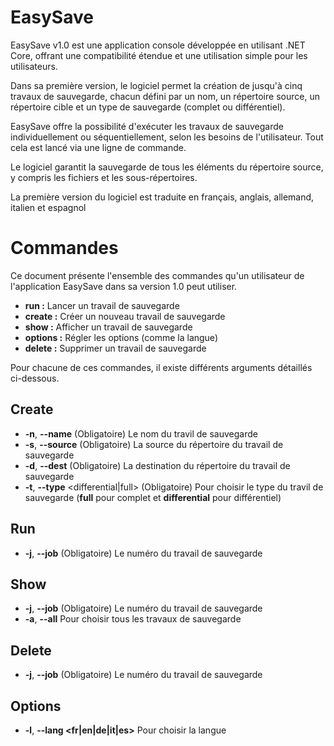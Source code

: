 # EasySave
EasySave v1.0 est une application console développée en utilisant .NET Core, offrant une compatibilité étendue et une utilisation simple pour les utilisateurs.

Dans sa première version, le logiciel permet la création de jusqu'à cinq travaux de sauvegarde, chacun défini par un nom, un répertoire source, un répertoire cible et un type de sauvegarde (complet ou différentiel).

EasySave offre la possibilité d'exécuter les travaux de sauvegarde individuellement ou séquentiellement, selon les besoins de l'utilisateur. Tout cela est lancé via une ligne de commande.

Le logiciel garantit la sauvegarde de tous les éléments du répertoire source, y compris les fichiers et les sous-répertoires.

La première version du logiciel est traduite en français, anglais, allemand, italien et espagnol
# Commandes
Ce document présente l'ensemble des commandes qu'un utilisateur de l'application EasySave dans sa version 1.0 peut utiliser.

  - **run :**      Lancer un travail de sauvegarde
  - **create :**   Créer un nouveau travail de sauvegarde
  - **show :**     Afficher un travail de sauvegarde
  - **options :**  Régler les options (comme la langue)
  - **delete :**   Supprimer un travail de sauvegarde

Pour chacune de ces commandes, il existe différents arguments détaillés ci-dessous.

## Create
  - **-n**, **--name** (Obligatoire)                      Le nom du travil de sauvegarde
  - **-s**, **--source** (Obligatoire)                    La source du répertoire du travail de sauvegarde
  - **-d**, **--dest** (Obligatoire)                      La destination du répertoire du travail de sauvegarde
  - **-t**, **--type** <differential|full> (Obligatoire)  Pour choisir le type du travil de sauvegarde (**full** pour complet et **differential** pour différentiel)

## Run
  - **-j**, **--job** (Obligatoire)                      Le numéro du travail de sauvegarde
  
## Show
  - **-j**, **--job** (Obligatoire)                      Le numéro du travail de sauvegarde
  - **-a**, **--all**                                    Pour choisir tous les travaux de sauvegarde

## Delete 
  - **-j**, **--job** (Obligatoire)                      Le numéro du travail de sauvegarde
    
## Options
  - **-l**, **--lang <fr|en|de|it|es>**                  Pour choisir la langue
